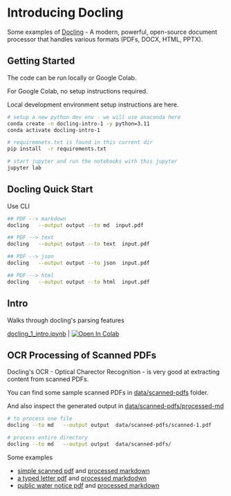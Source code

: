 # Introducing Docling

Some examples of [Docling](https://github.com/DS4SD/docling) -  A modern, powerful, open-source document processor that handles various formats (PDFs, DOCX, HTML, PPTX).   

## Getting Started

The code can be run locally or Google Colab.

For Google Colab, no setup instructions required.

Local development environment setup instructions are here.

```bash
# setup a new python dev env - we will use anaconda here
conda create -n docling-intro-1 -y python=3.11
conda activate docling-intro-1

# requiremnets.txt is found in this current dir
pip install  -r requirements.txt

# start jupyter and run the notebooks with this jupyter
jupyter lab
```

## Docling Quick Start

Use CLI

```bash
## PDF --> markdown
docling   --output output --to md  input.pdf

## PDF --> text
docling   --output output --to text  input.pdf

## PDF --> json
docling   --output output --to json  input.pdf

## PDF --> html
docling   --output output --to html  input.pdf
```

## Intro 

Walks through docling's parsing features

[docling_1_intro.ipynb](docling_1_intro.ipynb) |  [![Open In Colab](https://colab.research.google.com/assets/colab-badge.svg)](https://colab.research.google.com/github/sujee/data-prep-kit-examples/blob/main/docling/docling_1_intro.ipynb)

## OCR Processing of Scanned PDFs

Docling's OCR - Optical Charector Recognition - is very good at extracting content from scanned PDFs.

You can find some sample scanned PDFs in [data/scanned-pdfs](../data/scanned-pdfs) folder.

And also inspect the generated output in [data/scanned-pdfs/processed-md](../data/scanned-pdfs/processed-md)

```bash
# to process one file
docling --to md   --output output  data/scanned-pdfs/scanned-1.pdf

# process entire directory
docling --to md   --output output  data/scanned-pdfs/
```

Some examples

- [simple scanned pdf](../data/scanned-pdfs/scanned-1.pdf)  and [processed markdown](../data/scanned-pdfs/processed-md/scanned-1.md)
- [a typed letter pdf](../data/scanned-pdfs/letter-1.pdf) and [processed markdodwn](../data/scanned-pdfs/processed-md/letter-1.md)
- [public water notice pdf](../data/scanned-pdfs/public-water-notice.pdf) and [processed markdown](../data/scanned-pdfs/processed-md/public-water-notice.md)